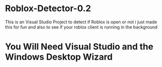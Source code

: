 # Roblox-Detector-0.2
This is an Visual Studio Project to detect if Roblox is open or not i just made this for fun and also to see if your roblox client is running in the background
# You Will Need Visual Studio and the Windows Desktop Wizard
